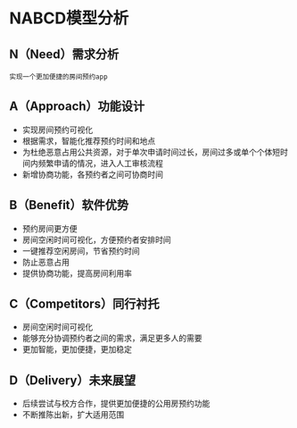 # NABCD模型分析

## N（Need）需求分析

```text
实现一个更加便捷的房间预约app
```

## A（Approach）功能设计

- 实现房间预约可视化
- 根据需求，智能化推荐预约时间和地点
- 为杜绝恶意占用公共资源，对于单次申请时间过长，房间过多或单个个体短时间内频繁申请的情况，进入人工审核流程
- 新增协商功能，各预约者之间可协商时间

## B（Benefit）软件优势

- 预约房间更方便
- 房间空闲时间可视化，方便预约者安排时间
- 一键推荐空闲房间，节省预约时间
- 防止恶意占用
- 提供协商功能，提高房间利用率

## C（Competitors）同行衬托

- 房间空闲时间可视化
- 能够充分协调预约者之间的需求，满足更多人的需要
- 更加智能，更加便捷，更加稳定

## D（Delivery）未来展望

- 后续尝试与校方合作，提供更加便捷的公用房预约功能
- 不断推陈出新，扩大适用范围

